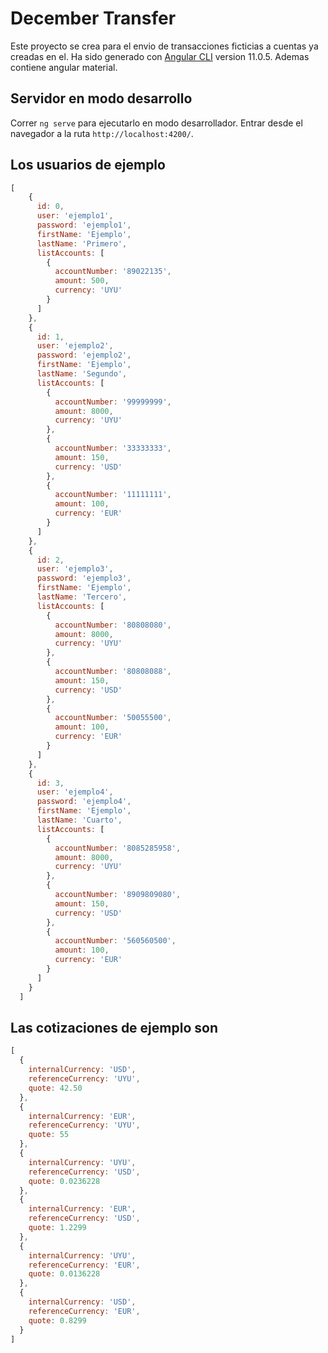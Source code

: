 # December Transfer

Este proyecto se crea para el envio de transacciones ficticias a cuentas ya creadas en el. Ha sido generado con  [Angular CLI](https://github.com/angular/angular-cli) version 11.0.5. 
Ademas contiene angular material.

## Servidor en modo desarrollo

Correr `ng serve` para ejecutarlo en modo desarrollador. Entrar desde el navegador a la ruta `http://localhost:4200/`. 

## Los usuarios de ejemplo
```javascript
[
    {
      id: 0,
      user: 'ejemplo1',
      password: 'ejemplo1',
      firstName: 'Ejemplo',
      lastName: 'Primero',
      listAccounts: [
        {
          accountNumber: '89022135',
          amount: 500,
          currency: 'UYU'
        }
      ]
    },
    {
      id: 1,
      user: 'ejemplo2',
      password: 'ejemplo2',
      firstName: 'Ejemplo',
      lastName: 'Segundo',
      listAccounts: [
        {
          accountNumber: '99999999',
          amount: 8000,
          currency: 'UYU'
        },
        {
          accountNumber: '33333333',
          amount: 150,
          currency: 'USD'
        },
        {
          accountNumber: '11111111',
          amount: 100,
          currency: 'EUR'
        }
      ]
    },
    {
      id: 2,
      user: 'ejemplo3',
      password: 'ejemplo3',
      firstName: 'Ejemplo',
      lastName: 'Tercero',
      listAccounts: [
        {
          accountNumber: '80808080',
          amount: 8000,
          currency: 'UYU'
        },
        {
          accountNumber: '80808088',
          amount: 150,
          currency: 'USD'
        },
        {
          accountNumber: '50055500',
          amount: 100,
          currency: 'EUR'
        }
      ]
    },
    {
      id: 3,
      user: 'ejemplo4',
      password: 'ejemplo4',
      firstName: 'Ejemplo',
      lastName: 'Cuarto',
      listAccounts: [
        {
          accountNumber: '8085285958',
          amount: 8000,
          currency: 'UYU'
        },
        {
          accountNumber: '8909809080',
          amount: 150,
          currency: 'USD'
        },
        {
          accountNumber: '560560500',
          amount: 100,
          currency: 'EUR'
        }
      ]
    }
  ]
```
## Las cotizaciones de ejemplo son
```javascript
[
  {
    internalCurrency: 'USD',
    referenceCurrency: 'UYU',
    quote: 42.50
  },
  {
    internalCurrency: 'EUR',
    referenceCurrency: 'UYU',
    quote: 55
  },
  {
    internalCurrency: 'UYU',
    referenceCurrency: 'USD',
    quote: 0.0236228
  },
  {
    internalCurrency: 'EUR',
    referenceCurrency: 'USD',
    quote: 1.2299
  },
  {
    internalCurrency: 'UYU',
    referenceCurrency: 'EUR',
    quote: 0.0136228
  },
  {
    internalCurrency: 'USD',
    referenceCurrency: 'EUR',
    quote: 0.8299
  }
]
```
